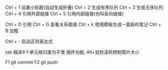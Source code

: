 
Ctrl + 1 设置小标题(自动生成折叠)
Ctrl + 2  生成有序队列
Ctrl + 3 生成无序队列
Ctrl + 4 引用外部链接
Ctrl + 5 引用内部链接(也叫反向链接)

Ctrl + D 引用
Ctrl + G 查看关系图谱
Ctrl + k 使用模板生成一篇新的笔记
Ctrl + B 加粗

Ctrl + - 启动正则表达式

tab  缩进4个单元格归类为子类
插件功能:
Alt+鼠标滚轮控制图片大小

F1 git commit
F2 git push
